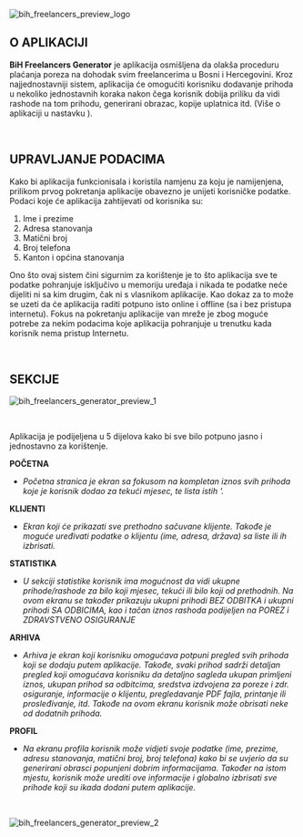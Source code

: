 ![bih_freelancers_preview_logo](https://user-images.githubusercontent.com/89051381/176686362-c27eec3c-9413-4cc7-9940-ed788270fcbe.png)


O APLIKACIJI
------------

**BiH Freelancers Generator** je aplikacija osmišljena da olakša proceduru plaćanja poreza na dohodak svim freelancerima u Bosni i Hercegovini. Kroz najjednostavniji sistem, aplikacija će omogućiti korisniku dodavanje prihoda u nekoliko jednostavnih koraka nakon čega korisnik dobija priliku da vidi rashode na tom prihodu, generirani obrazac, kopije uplatnica itd. (Više o aplikaciji u nastavku ).

<br>

UPRAVLJANJE PODACIMA
--------------------

Kako bi aplikacija funkcionisala i koristila namjenu za koju je namijenjena, prilikom prvog pokretanja aplikacije obavezno je unijeti korisničke podatke. Podaci koje će aplikacija zahtijevati od korisnika su:

1. Ime i prezime
2. Adresa stanovanja
3. Matični broj
4. Broj telefona
5. Kanton i općina stanovanja

Ono što ovaj sistem čini sigurnim za korištenje je to što aplikacija sve te podatke pohranjuje isključivo u memoriju uređaja i nikada te podatke neće dijeliti ni sa kim drugim, čak ni s vlasnikom aplikacije. Kao dokaz za to može se uzeti da će aplikacija raditi potpuno isto online i offline (sa i bez pristupa internetu). Fokus na pokretanju aplikacije van mreže je zbog moguće potrebe za nekim podacima koje aplikacija pohranjuje u trenutku kada korisnik nema pristup Internetu.  

<br>

SEKCIJE
-------

![bih_freelancers_generator_preview_1](https://user-images.githubusercontent.com/89051381/176686513-daeb2fae-115b-4fbb-99dc-e5c9b32ff09f.png)

<br>

Aplikacija je podijeljena u 5 dijelova kako bi sve bilo potpuno jasno i jednostavno za korištenje.

**POČETNA**
- *Početna stranica je ekran sa fokusom na kompletan iznos svih prihoda koje je korisnik dodao za tekući mjesec, te lista istih '.*

**KLIJENTI**
- *Ekran koji će prikazati sve prethodno sačuvane klijente. Takođe je moguće uređivati podatke o klijentu (ime, adresa, država) sa liste ili ih izbrisati.*

**STATISTIKA**
- *U sekciji statistike korisnik ima mogućnost da vidi ukupne prihode/rashode za bilo koji mjesec, tekući ili bilo koji od prethodnih. Na ovom ekranu se također prikazuju ukupni prihodi BEZ ODBITKA i ukupni prihodi SA ODBICIMA, kao i tačan iznos rashoda podijeljen na POREZ i ZDRAVSTVENO OSIGURANJE*

**ARHIVA**
- *Arhiva je ekran koji korisniku omogućava potpuni pregled svih prihoda koji se dodaju putem aplikacije. Takođe, svaki prihod sadrži detaljan pregled koji omogućava korisniku da detaljno sagleda ukupan primljeni iznos, ukupan prihod sa odbitcima, sredstva izdvojena za poreze i zdr. osiguranje, informacije o klijentu, pregledavanje PDF fajla, printanje ili prosleđivanje, itd. Takođe na ovom ekranu korisnik može obrisati neke od dodatnih prihoda.*

**PROFIL**
- *Na ekranu profila korisnik može vidjeti svoje podatke (ime, prezime, adresu stanovanja, matični broj, broj telefona) kako bi se uvjerio da su generirani obrasci popunjeni dobrim informacijama. Također na istom mjestu, korisnik može urediti ove informacije i globalno izbrisati sve prihode koji su ikada dodani putem aplikacije.*

<br>

![bih_freelancers_generator_preview_2](https://user-images.githubusercontent.com/89051381/176697070-6d7a29d9-b893-4cc2-ad88-2026c191d278.png)
